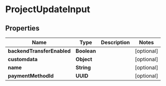 

# ProjectUpdateInput


## Properties

| Name | Type | Description | Notes |
|------------ | ------------- | ------------- | -------------|
|**backendTransferEnabled** | **Boolean** |  |  [optional] |
|**customdata** | **Object** |  |  [optional] |
|**name** | **String** |  |  [optional] |
|**paymentMethodId** | **UUID** |  |  [optional] |



